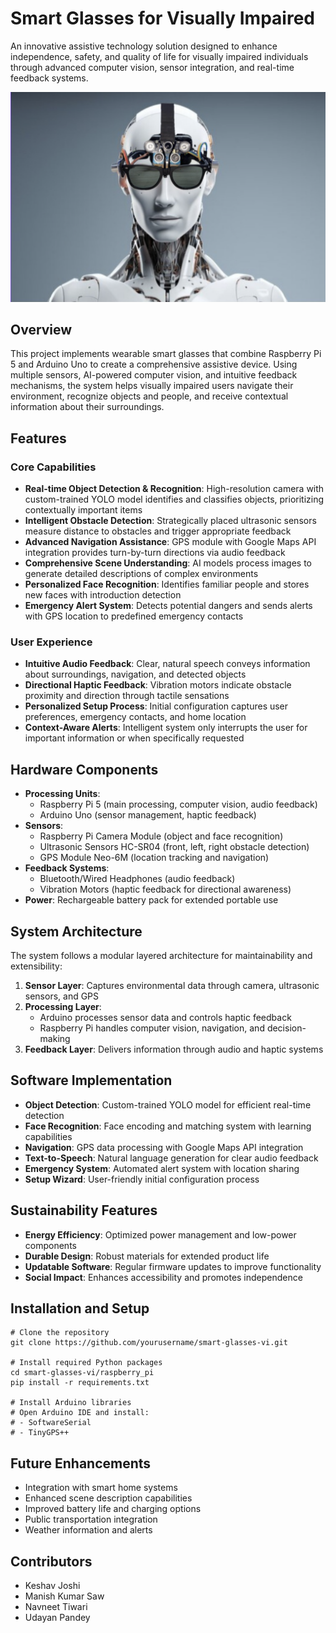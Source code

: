 # Smart Glasses for Visually Impaired

An innovative assistive technology solution designed to enhance independence, safety, and quality of life for visually impaired individuals through advanced computer vision, sensor integration, and real-time feedback systems.

![Smart Glasses Prototype](images/smart_glasses_prototype.png) 
## Overview
This project implements wearable smart glasses that combine Raspberry Pi 5 and Arduino Uno to create a comprehensive assistive device. Using multiple sensors, AI-powered computer vision, and intuitive feedback mechanisms, the system helps visually impaired users navigate their environment, recognize objects and people, and receive contextual information about their surroundings.

## Features

### Core Capabilities

- **Real-time Object Detection & Recognition**: High-resolution camera with custom-trained YOLO model identifies and classifies objects, prioritizing contextually important items
- **Intelligent Obstacle Detection**: Strategically placed ultrasonic sensors measure distance to obstacles and trigger appropriate feedback
- **Advanced Navigation Assistance**: GPS module with Google Maps API integration provides turn-by-turn directions via audio feedback
- **Comprehensive Scene Understanding**: AI models process images to generate detailed descriptions of complex environments
- **Personalized Face Recognition**: Identifies familiar people and stores new faces with introduction detection
- **Emergency Alert System**: Detects potential dangers and sends alerts with GPS location to predefined emergency contacts

### User Experience

- **Intuitive Audio Feedback**: Clear, natural speech conveys information about surroundings, navigation, and detected objects
- **Directional Haptic Feedback**: Vibration motors indicate obstacle proximity and direction through tactile sensations
- **Personalized Setup Process**: Initial configuration captures user preferences, emergency contacts, and home location
- **Context-Aware Alerts**: Intelligent system only interrupts the user for important information or when specifically requested

## Hardware Components

- **Processing Units**:
  - Raspberry Pi 5 (main processing, computer vision, audio feedback)
  - Arduino Uno (sensor management, haptic feedback)
- **Sensors**:
  - Raspberry Pi Camera Module (object and face recognition)
  - Ultrasonic Sensors HC-SR04 (front, left, right obstacle detection)
  - GPS Module Neo-6M (location tracking and navigation)
- **Feedback Systems**:
  - Bluetooth/Wired Headphones (audio feedback)
  - Vibration Motors (haptic feedback for directional awareness)
- **Power**: Rechargeable battery pack for extended portable use

## System Architecture

The system follows a modular layered architecture for maintainability and extensibility:

1. **Sensor Layer**: Captures environmental data through camera, ultrasonic sensors, and GPS
2. **Processing Layer**:
   - Arduino processes sensor data and controls haptic feedback
   - Raspberry Pi handles computer vision, navigation, and decision-making
3. **Feedback Layer**: Delivers information through audio and haptic systems

## Software Implementation

- **Object Detection**: Custom-trained YOLO model for efficient real-time detection
- **Face Recognition**: Face encoding and matching system with learning capabilities
- **Navigation**: GPS data processing with Google Maps API integration
- **Text-to-Speech**: Natural language generation for clear audio feedback
- **Emergency System**: Automated alert system with location sharing
- **Setup Wizard**: User-friendly initial configuration process

## Sustainability Features

- **Energy Efficiency**: Optimized power management and low-power components
- **Durable Design**: Robust materials for extended product life
- **Updatable Software**: Regular firmware updates to improve functionality
- **Social Impact**: Enhances accessibility and promotes independence

## Installation and Setup

```
# Clone the repository
git clone https://github.com/yourusername/smart-glasses-vi.git

# Install required Python packages
cd smart-glasses-vi/raspberry_pi
pip install -r requirements.txt

# Install Arduino libraries
# Open Arduino IDE and install:
# - SoftwareSerial
# - TinyGPS++
```

## Future Enhancements

- Integration with smart home systems
- Enhanced scene description capabilities
- Improved battery life and charging options
- Public transportation integration
- Weather information and alerts

## Contributors

- Keshav Joshi
- Manish Kumar Saw
- Navneet Tiwari
- Udayan Pandey
